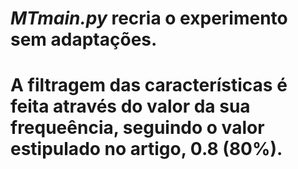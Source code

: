 # _MTmain.py_ recria o experimento sem adaptações.
# A filtragem das características é feita através do valor da sua frequeência, seguindo o valor estipulado no artigo, 0.8 (80%).